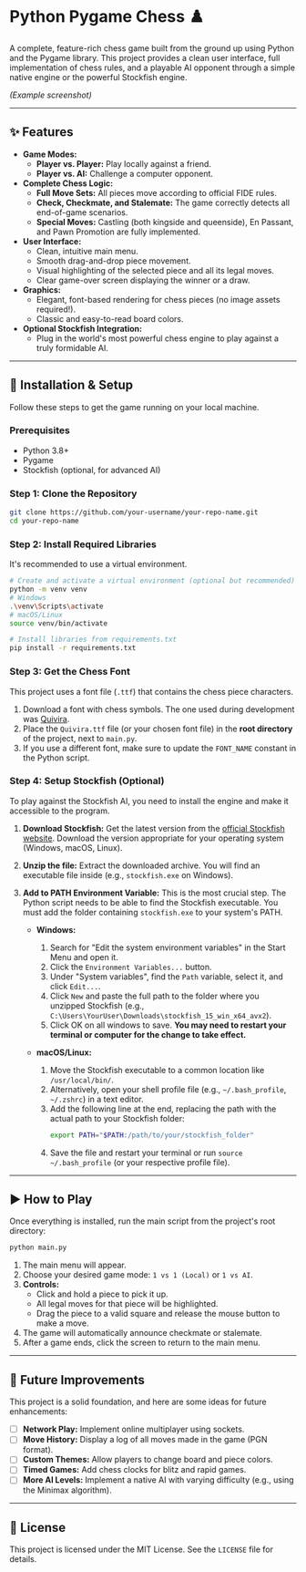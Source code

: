 # Python Pygame Chess ♟️

A complete, feature-rich chess game built from the ground up using Python and the Pygame library. This project provides a clean user interface, full implementation of chess rules, and a playable AI opponent through a simple native engine or the powerful Stockfish engine.

<!-- 
IMPORTANT: Take a screenshot of your game and save it in your project folder. 
Then, replace the link below with the path to your image! 
-->
 
*(Example screenshot)*

---

## ✨ Features

*   **Game Modes:**
    *   **Player vs. Player:** Play locally against a friend.
    *   **Player vs. AI:** Challenge a computer opponent.
*   **Complete Chess Logic:**
    *   **Full Move Sets:** All pieces move according to official FIDE rules.
    *   **Check, Checkmate, and Stalemate:** The game correctly detects all end-of-game scenarios.
    *   **Special Moves:** Castling (both kingside and queenside), En Passant, and Pawn Promotion are fully implemented.
*   **User Interface:**
    *   Clean, intuitive main menu.
    *   Smooth drag-and-drop piece movement.
    *   Visual highlighting of the selected piece and all its legal moves.
    *   Clear game-over screen displaying the winner or a draw.
*   **Graphics:**
    *   Elegant, font-based rendering for chess pieces (no image assets required!).
    *   Classic and easy-to-read board colors.
*   **Optional Stockfish Integration:**
    *   Plug in the world's most powerful chess engine to play against a truly formidable AI.

---

## 🔧 Installation & Setup

Follow these steps to get the game running on your local machine.

### Prerequisites

*   Python 3.8+
*   Pygame
*   Stockfish (optional, for advanced AI)

### Step 1: Clone the Repository

```bash
git clone https://github.com/your-username/your-repo-name.git
cd your-repo-name
```

### Step 2: Install Required Libraries

It's recommended to use a virtual environment.

```bash
# Create and activate a virtual environment (optional but recommended)
python -m venv venv
# Windows
.\venv\Scripts\activate
# macOS/Linux
source venv/bin/activate

# Install libraries from requirements.txt
pip install -r requirements.txt
```

### Step 3: Get the Chess Font

This project uses a font file (`.ttf`) that contains the chess piece characters.

1.  Download a font with chess symbols. The one used during development was [Quivira](http://www.quivis.de/quivira.html).
2.  Place the `Quivira.ttf` file (or your chosen font file) in the **root directory** of the project, next to `main.py`.
3.  If you use a different font, make sure to update the `FONT_NAME` constant in the Python script.

### Step 4: Setup Stockfish (Optional)

To play against the Stockfish AI, you need to install the engine and make it accessible to the program.

1.  **Download Stockfish:** Get the latest version from the [official Stockfish website](https://stockfishchess.org/download/). Download the version appropriate for your operating system (Windows, macOS, Linux).

2.  **Unzip the file:** Extract the downloaded archive. You will find an executable file inside (e.g., `stockfish.exe` on Windows).

3.  **Add to PATH Environment Variable:** This is the most crucial step. The Python script needs to be able to find the Stockfish executable. You must add the folder containing `stockfish.exe` to your system's PATH.

    *   **Windows:**
        1.  Search for "Edit the system environment variables" in the Start Menu and open it.
        2.  Click the `Environment Variables...` button.
        3.  Under "System variables", find the `Path` variable, select it, and click `Edit...`.
        4.  Click `New` and paste the full path to the folder where you unzipped Stockfish (e.g., `C:\Users\YourUser\Downloads\stockfish_15_win_x64_avx2`).
        5.  Click OK on all windows to save. **You may need to restart your terminal or computer for the change to take effect.**

    *   **macOS/Linux:**
        1.  Move the Stockfish executable to a common location like `/usr/local/bin/`.
        2.  Alternatively, open your shell profile file (e.g., `~/.bash_profile`, `~/.zshrc`) in a text editor.
        3.  Add the following line at the end, replacing the path with the actual path to your Stockfish folder:
            ```bash
            export PATH="$PATH:/path/to/your/stockfish_folder"
            ```
        4.  Save the file and restart your terminal or run `source ~/.bash_profile` (or your respective profile file).

---

## ▶️ How to Play

Once everything is installed, run the main script from the project's root directory:

```bash
python main.py
```

1.  The main menu will appear.
2.  Choose your desired game mode: `1 vs 1 (Local)` or `1 vs AI`.
3.  **Controls:**
    *   Click and hold a piece to pick it up.
    *   All legal moves for that piece will be highlighted.
    *   Drag the piece to a valid square and release the mouse button to make a move.
4.  The game will automatically announce checkmate or stalemate.
5.  After a game ends, click the screen to return to the main menu.

---

## 🚀 Future Improvements

This project is a solid foundation, and here are some ideas for future enhancements:

*   [ ] **Network Play:** Implement online multiplayer using sockets.
*   [ ] **Move History:** Display a log of all moves made in the game (PGN format).
*   [ ] **Custom Themes:** Allow players to change board and piece colors.
*   [ ] **Timed Games:** Add chess clocks for blitz and rapid games.
*   [ ] **More AI Levels:** Implement a native AI with varying difficulty (e.g., using the Minimax algorithm).

---

## 📜 License

This project is licensed under the MIT License. See the `LICENSE` file for details.
